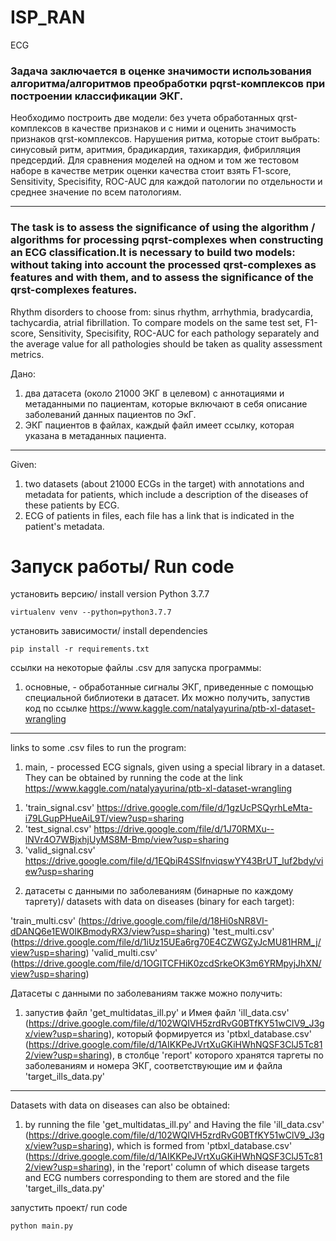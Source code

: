 # ISP_RAN
ECG
### Задача заключается в оценке значимости использования алгоритма/алгоритмов преобработки pqrst-комплексов при построении классификации ЭКГ.
Необходимо построить две модели: без учета обработанных qrst-комплексов в качестве признаков и с ними и оценить значимость признаков qrst-комплексов.
Нарушения ритма, которые стоит выбрать: синусовый ритм, аритмия, брадикардия, тахикардия, фибрилляция предсердий. 
Для сравнения моделей на одном и том же тестовом наборе в качестве метрик оценки качества стоит взять F1-score, Sensitivity, Specisifity, ROC-AUC для каждой патологии по отдельности и среднее значение по всем патологиям.
__________________________________________________________________________________________________________________________________
### The task is to assess the significance of using the algorithm / algorithms for processing pqrst-complexes when constructing an ECG classification.It is necessary to build two models: without taking into account the processed qrst-complexes as features and with them, and to assess the significance of the qrst-complexes features.
Rhythm disorders to choose from: sinus rhythm, arrhythmia, bradycardia, tachycardia, atrial fibrillation.
To compare models on the same test set, F1-score, Sensitivity, Specisifity, ROC-AUC for each pathology separately and the average value for all pathologies should be taken as quality assessment metrics.

Дано:
1) два датасета (около 21000 ЭКГ в целевом) с аннотациями и метаданными по пациентам, которые включают в себя описание заболеваний данных пациентов по ЭкГ.
2) ЭКГ пациентов в файлах, каждый файл имеет ссылку, которая указана в метаданных пациента.
__________________________________________________________________________________________________________________________________
Given:
1) two datasets (about 21000 ECGs in the target) with annotations and metadata for patients, which include a description of the diseases of these patients by ECG.
2) ECG of patients in files, each file has a link that is indicated in the patient's metadata.


# Запуск работы/ Run code
установить версию/  install version Python 3.7.7 
```
virtualenv venv --python=python3.7.7
```
установить зависимости/  install dependencies
```
pip install -r requirements.txt
```
ссылки на некоторые файлы .csv для запуска программы:
1. основные, - обработанные сигналы ЭКГ, приведенные с помощью специальной библиотеки в датасет.
Их можно получить, запустив код по ссылке https://www.kaggle.com/natalyayurina/ptb-xl-dataset-wrangling
__________________________________________________________________________________________________________________________________

links to some .csv files to run the program:
1. main, - processed ECG signals, given using a special library in a dataset.
They can be obtained by running the code at the link https://www.kaggle.com/natalyayurina/ptb-xl-dataset-wrangling

1) 'train_signal.csv'
https://drive.google.com/file/d/1gzUcPSQyrhLeMta-i79LGupPHueAiL9T/view?usp=sharing
2) 'test_signal.csv'
https://drive.google.com/file/d/1J70RMXu--lNVr4O7WBjxhjUyMS8M-Bmp/view?usp=sharing
3) 'valid_signal.csv'
https://drive.google.com/file/d/1EQbiR4SSlfnviqswYY43BrUT_luf2bdy/view?usp=sharing

2. датасеты с данными по заболеваниям (бинарные по каждому таргету)/ datasets with data on diseases (binary for each target): 

'train_multi.csv' (https://drive.google.com/file/d/18Hi0sNR8VI-dDANQ6e1EW0IKBmodyRX3/view?usp=sharing)
'test_multi.csv' (https://drive.google.com/file/d/1iUz15UEa6rg70E4CZWGZyJcMU81HRM_j/view?usp=sharing)
'valid_multi.csv' (https://drive.google.com/file/d/1OGITCFHiK0zcdSrkeOK3m6YRMpyjJhXN/view?usp=sharing)

Датасеты с данными по заболеваниям также можно получить:
1) запустив файл 'get_multidatas_ill.py' и
Имея файл 'ill_data.csv' (https://drive.google.com/file/d/102WQIVH5zrdRvG0BTfKY51wClV9_J3gx/view?usp=sharing),
который формируется 
из 'ptbxl_database.csv' (https://drive.google.com/file/d/1AIKKPeJVrtXuGKiHWhNQSF3ClJ5Tc812/view?usp=sharing), 
в столбце 'report' которого хранятся таргеты по заболеваниям и номера ЭКГ, соответствующие им
 и файла 'target_ills_data.py'
 __________________________________________________________________________________________________________________________________
 Datasets with data on diseases can also be obtained:
1) by running the file 'get_multidatas_ill.py' and
Having the file 'ill_data.csv' (https://drive.google.com/file/d/102WQIVH5zrdRvG0BTfKY51wClV9_J3gx/view?usp=sharing),
which is formed
from 'ptbxl_database.csv' (https://drive.google.com/file/d/1AIKKPeJVrtXuGKiHWhNQSF3ClJ5Tc812/view?usp=sharing),
in the 'report' column of which disease targets and ECG numbers corresponding to them are stored
  and the file 'target_ills_data.py'

запустить проект/ run code
```
python main.py
```
